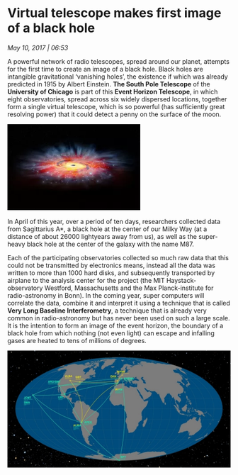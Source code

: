 # Virtual telescope makes first image of a black hole

*May 10, 2017 | 06:53*

A powerful network of radio telescopes, spread around our planet, attempts for the first time to create an image of a black hole. Black holes are intangible gravitational ‘vanishing holes’, the existence if which was already predicted in 1915 by Albert Einstein. **The South Pole Telescope** of the **University of Chicago** is part of this **Event Horizon Telescope**, in which eight observatories, spread across six widely dispersed locations, together form a single virtual telescope, which is so powerful (has sufficiently great resolving power) that it could detect a penny on the surface of the moon.

![Black hole](/images/black_hole.jpg "Black hole")

In April of this year, over a period of ten days, researchers collected data from Sagittarius A*, a black hole at the center of our Milky Way (at a distance of about 26000 lightyears away from us), as well as the super-heavy black hole at the center of the galaxy with the name M87.

Each of the participating observatories collected so much raw data that this could not be transmitted by electronics means, instead all the data was written to more than 1000 hard disks, and subsequently transported by airplane to the analysis center for the project (the MIT Haystack-observatory Westford, Massachusetts and the Max Planck-institute for radio-astronomy in Bonn). In the coming year, super computers will correlate the data, combine it and interpret it using a technique that is called **Very Long Baseline Interferometry**, a technique that is already very common in radio-astronomy but has never been used on such a large scale. It is the intention to form an image of the event horizon, the boundary of a black hole from which nothing (not even light) can escape and infalling gases are heated to tens of millions of degrees.

![Radio telescopes](/images/radio_telescopes.jpg "Radio telescopes")